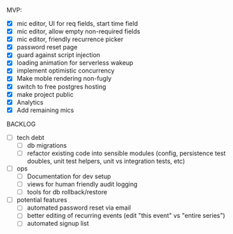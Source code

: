 MVP:
- [X] mic editor, UI for req fields, start time field
- [X] mic editor, allow empty non-required fields
- [X] mic editor, friendly recurrence picker
- [X] password reset page
- [X] guard against script injection
- [X] loading animation for serverless wakeup
- [X] implement optimistic concurrency
- [X] Make moble rendering non-fugly
- [X] switch to free postgres hosting
- [X] make project public
- [X] Analytics
- [X] Add remaining mics

BACKLOG
- [ ] tech debt
  - [ ] db migrations
  - [ ] refactor existing code into sensible modules (config, persistence test doubles, unit test helpers, unit vs integration tests, etc)
- [ ] ops
  - [ ] Documentation for dev setup
  - [ ] views for human friendly audit logging
  - [ ] tools for db rollback/restore
- [ ] potential features
  - [ ] automated password reset via email
  - [ ] better editing of recurring events (edit "this event" vs "entire series")
  - [ ] automated signup list
